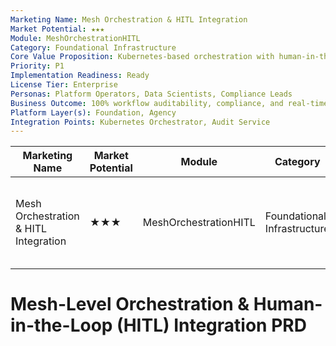 ```yaml
---
Marketing Name: Mesh Orchestration & HITL Integration
Market Potential: ★★★
Module: MeshOrchestrationHITL
Category: Foundational Infrastructure
Core Value Proposition: Kubernetes-based orchestration with human-in-the-loop oversight
Priority: P1
Implementation Readiness: Ready
License Tier: Enterprise
Personas: Platform Operators, Data Scientists, Compliance Leads
Business Outcome: 100% workflow auditability, compliance, and real-time intervention
Platform Layer(s): Foundation, Agency
Integration Points: Kubernetes Orchestrator, Audit Service
---
```


| Marketing Name                   | Market Potential | Module                | Category                  | Core Value Proposition                                   | Priority | Implementation Readiness | License Tier | Personas                                 | Business Outcome                                                      | Platform Layer(s)           | Integration Points                        |
|-----------------------------------|------------------|-----------------------|---------------------------|---------------------------------------------------------|----------|-------------------------|--------------|-------------------------------------------|-----------------------------------------------------------------------|-----------------------------|------------------------------------------|
| Mesh Orchestration & HITL Integration| ★★★             | MeshOrchestrationHITL | Foundational Infrastructure | Kubernetes-based orchestration with human-in-the-loop oversight | P1       | Ready                  | Enterprise   | Platform Operators, Data Scientists, Compliance Leads | 100% workflow auditability, compliance, and real-time intervention | Foundation, Agency           | Kubernetes Orchestrator, Audit Service         |

# Mesh-Level Orchestration & Human-in-the-Loop (HITL) Integration PRD 